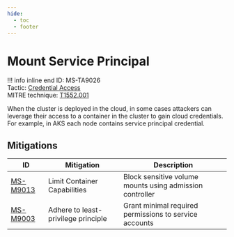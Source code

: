 ```yaml
---
hide:
  - toc
  - footer
---
```


# Mount Service Principal

!!! info inline end
    ID: MS-TA9026<br>
    Tactic: [Credential Access](../tactics/CredentialAccess/index.md) <br>
    MITRE technique: [T1552.001](https://attack.mitre.org/techniques/T1552/001/)

When the cluster is deployed in the cloud, in some cases attackers can leverage their access to a container in the cluster to gain cloud credentials. For example, in AKS each node contains service principal credential.

## Mitigations

|ID|Mitigation|Description|
|--|----------|-----------|
|[MS-M9013](../mitigations/MS-M9013%20Limit%20Container%20Capabilities.md)|Limit Container Capabilities|Block sensitive volume mounts using admission controller|
|[MS-M9003](../mitigations/MS-M9003%20Adhere%20to%20least-privilege%20principle.md)|Adhere to least-privilege principle|Grant minimal required permissions to service accounts|